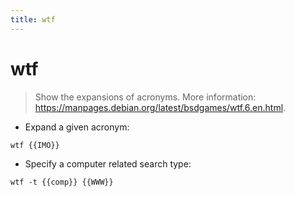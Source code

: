 ```yaml
---
title: wtf
---
```

# wtf

> Show the expansions of acronyms.
> More information: <https://manpages.debian.org/latest/bsdgames/wtf.6.en.html>.

- Expand a given acronym:

`wtf {{IMO}}`

- Specify a computer related search type:

`wtf -t {{comp}} {{WWW}}`
